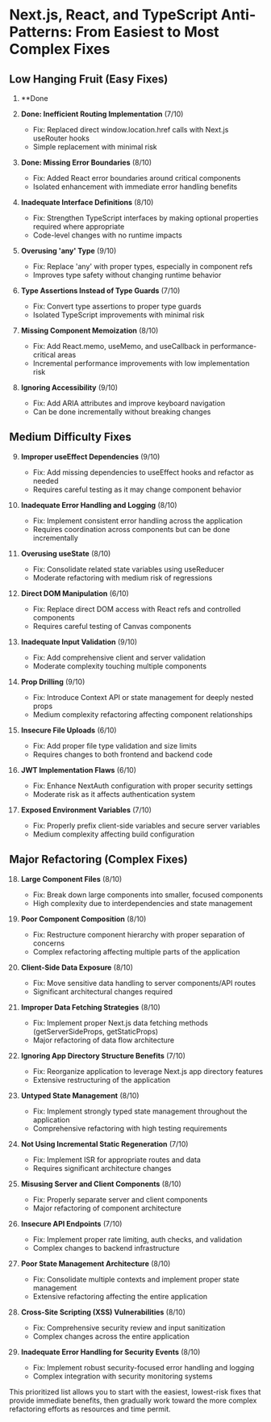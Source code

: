 # Next.js, React, and TypeScript Anti-Patterns: From Easiest to Most Complex Fixes

## Low Hanging Fruit (Easy Fixes)

1. **Done

2. **Done: Inefficient Routing Implementation** (7/10)
   - Fix: Replaced direct window.location.href calls with Next.js useRouter hooks
   - Simple replacement with minimal risk

3. **Done: Missing Error Boundaries** (8/10)
   - Fix: Added React error boundaries around critical components
   - Isolated enhancement with immediate error handling benefits

4. **Inadequate Interface Definitions** (8/10)
   - Fix: Strengthen TypeScript interfaces by making optional properties required where appropriate
   - Code-level changes with no runtime impacts

5. **Overusing 'any' Type** (9/10)
   - Fix: Replace 'any' with proper types, especially in component refs
   - Improves type safety without changing runtime behavior

6. **Type Assertions Instead of Type Guards** (7/10)
   - Fix: Convert type assertions to proper type guards
   - Isolated TypeScript improvements with minimal risk

7. **Missing Component Memoization** (8/10)
   - Fix: Add React.memo, useMemo, and useCallback in performance-critical areas
   - Incremental performance improvements with low implementation risk

8. **Ignoring Accessibility** (9/10)
   - Fix: Add ARIA attributes and improve keyboard navigation
   - Can be done incrementally without breaking changes

## Medium Difficulty Fixes

9. **Improper useEffect Dependencies** (9/10)
   - Fix: Add missing dependencies to useEffect hooks and refactor as needed
   - Requires careful testing as it may change component behavior

10. **Inadequate Error Handling and Logging** (8/10)
    - Fix: Implement consistent error handling across the application
    - Requires coordination across components but can be done incrementally

11. **Overusing useState** (8/10)
    - Fix: Consolidate related state variables using useReducer
    - Moderate refactoring with medium risk of regressions

12. **Direct DOM Manipulation** (6/10)
    - Fix: Replace direct DOM access with React refs and controlled components
    - Requires careful testing of Canvas components

13. **Inadequate Input Validation** (9/10)
    - Fix: Add comprehensive client and server validation
    - Moderate complexity touching multiple components

14. **Prop Drilling** (9/10)
    - Fix: Introduce Context API or state management for deeply nested props
    - Medium complexity refactoring affecting component relationships

15. **Insecure File Uploads** (6/10)
    - Fix: Add proper file type validation and size limits
    - Requires changes to both frontend and backend code

16. **JWT Implementation Flaws** (6/10)
    - Fix: Enhance NextAuth configuration with proper security settings
    - Moderate risk as it affects authentication system

17. **Exposed Environment Variables** (7/10)
    - Fix: Properly prefix client-side variables and secure server variables
    - Medium complexity affecting build configuration

## Major Refactoring (Complex Fixes)

18. **Large Component Files** (8/10)
    - Fix: Break down large components into smaller, focused components
    - High complexity due to interdependencies and state management

19. **Poor Component Composition** (8/10)
    - Fix: Restructure component hierarchy with proper separation of concerns
    - Complex refactoring affecting multiple parts of the application

20. **Client-Side Data Exposure** (8/10)
    - Fix: Move sensitive data handling to server components/API routes
    - Significant architectural changes required

21. **Improper Data Fetching Strategies** (8/10)
    - Fix: Implement proper Next.js data fetching methods (getServerSideProps, getStaticProps)
    - Major refactoring of data flow architecture

22. **Ignoring App Directory Structure Benefits** (7/10)
    - Fix: Reorganize application to leverage Next.js app directory features
    - Extensive restructuring of the application

23. **Untyped State Management** (8/10)
    - Fix: Implement strongly typed state management throughout the application
    - Comprehensive refactoring with high testing requirements

24. **Not Using Incremental Static Regeneration** (7/10)
    - Fix: Implement ISR for appropriate routes and data
    - Requires significant architecture changes

25. **Misusing Server and Client Components** (8/10)
    - Fix: Properly separate server and client components
    - Major refactoring of component architecture

26. **Insecure API Endpoints** (7/10)
    - Fix: Implement proper rate limiting, auth checks, and validation
    - Complex changes to backend infrastructure

27. **Poor State Management Architecture** (8/10)
    - Fix: Consolidate multiple contexts and implement proper state management
    - Extensive refactoring affecting the entire application

28. **Cross-Site Scripting (XSS) Vulnerabilities** (8/10)
    - Fix: Comprehensive security review and input sanitization
    - Complex changes across the entire application

29. **Inadequate Error Handling for Security Events** (8/10)
    - Fix: Implement robust security-focused error handling and logging
    - Complex integration with security monitoring systems

This prioritized list allows you to start with the easiest, lowest-risk fixes that provide immediate benefits, then gradually work toward the more complex refactoring efforts as resources and time permit.